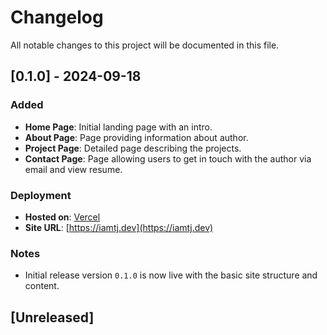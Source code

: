 # Changelog

All notable changes to this project will be documented in this file.

## [0.1.0] - 2024-09-18
### Added
- **Home Page**: Initial landing page with an intro.
- **About Page**: Page providing information about author.
- **Project Page**: Detailed page describing the projects.
- **Contact Page**: Page allowing users to get in touch with the author via email and view resume.

### Deployment
- **Hosted on**: [Vercel](https://iamtj-dev.vercel.app)
- **Site URL**: [https://iamtj.dev](https://iamtj.dev)

### Notes
- Initial release version `0.1.0` is now live with the basic site structure and content.

## [Unreleased]